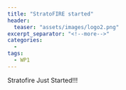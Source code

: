```yaml
---
title: "StratoFIRE started"
header:
  teaser: "assets/images/logo2.png"
excerpt_separator: "<!--more-->"
categories:
  - 
tags:
  - WP1
---
```


Stratofire Just Started!!!